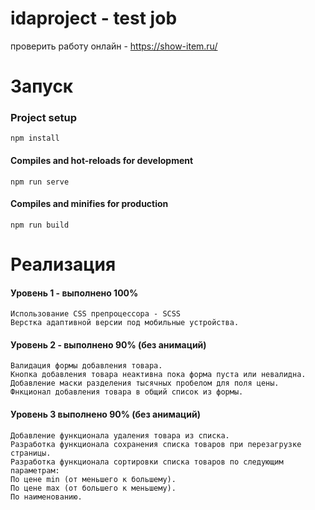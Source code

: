 # idaproject - test job
проверить работу онлайн - https://show-item.ru/
# Запуск

### Project setup
```
npm install
```

#### Compiles and hot-reloads for development
```
npm run serve
```

#### Compiles and minifies for production
```
npm run build
```

# Реализация

#### Уровень 1 - выполнено 100%

```
Использование CSS препроцессора - SCSS
Верстка адаптивной версии под мобильные устройства.
```

#### Уровень 2 - выполнено 90% (без анимаций)

```
Валидация формы добавления товара.
Кнопка добавления товара неактивна пока форма пуста или невалидна.
Добавление маски разделения тысячных пробелом для поля цены.
Фнкционал добавления товара в общий список из формы.
```

#### Уровень 3  выполнено 90% (без анимаций)

```
Добавление функционала удаления товара из списка.
Разработка функционала сохранения списка товаров при перезагрузке страницы.
Разработка функционала сортировки списка товаров по следующим параметрам:
По цене min (от меньшего к большему).
По цене max (от большего к меньшему).
По наименованию.
```


